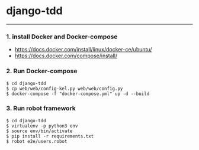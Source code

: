 # django-tdd
----
### 1. install Docker and Docker-compose
- https://docs.docker.com/install/linux/docker-ce/ubuntu/
- https://docs.docker.com/compose/install/

### 2. Run Docker-compose
```
$ cd django-tdd
$ cp web/web/config-kel.py web/web/config.py
$ docker-compose -f "docker-compose.yml" up -d --build
```

### 3. Run robot framework 
```
$ cd django-tdd
$ virtualenv -p python3 env
$ source env/bin/activate
$ pip install -r requirements.txt
$ robot e2e/users.robot
```
